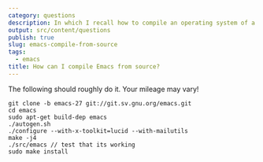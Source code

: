 ```yaml
---
category: questions
description: In which I recall how to compile an operating system of a text editor
output: src/content/questions
publish: true
slug: emacs-compile-from-source
tags:
  - emacs
title: How can I compile Emacs from source?
---
```

The following should roughly do it. Your mileage may vary!

```shell
git clone -b emacs-27 git://git.sv.gnu.org/emacs.git
cd emacs
sudo apt-get build-dep emacs
./autogen.sh
./configure --with-x-toolkit=lucid --with-mailutils
make -j4
./src/emacs // test that its working
sudo make install
```
